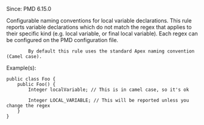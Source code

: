 Since: PMD 6.15.0

Configurable naming conventions for local variable declarations.
            This rule reports variable declarations which do not match the regex that applies to their
            specific kind (e.g. local variable, or final local variable). Each regex can be configured on the PMD configuration file.

            By default this rule uses the standard Apex naming convention (Camel case).

Example(s):
```
public class Foo {
    public Foo() {
        Integer localVariable; // This is in camel case, so it's ok

        Integer LOCAL_VARIABLE; // This will be reported unless you change the regex
    }
}
```
